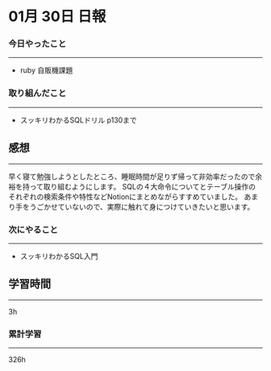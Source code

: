 #  01月 30日 日報
###  今日やったこと
---
* ruby 自販機課題

### 取り組んだこと
---
* スッキリわかるSQLドリル p130まで

##  感想
---
早く寝て勉強しようとしたところ、睡眠時間が足りず帰って非効率だったので余裕を持って取り組むようにします。
SQLの４大命令についてとテーブル操作のそれぞれの検索条件や特性などNotionにまとめながらすすめていました。
あまり手をうごかせていないので、実際に触れて身につけていきたいと思います。

### 次にやること
---

* スッキリわかるSQL入門

##  学習時間
---

3h

###  累計学習
---

326h
